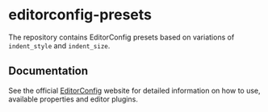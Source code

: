 # editorconfig-presets

The repository contains EditorConfig presets based on variations of `indent_style` and `indent_size`.

## Documentation

See the official [EditorConfig](http://editorconfig.org/) website for detailed information on how to use, available properties and editor plugins.

